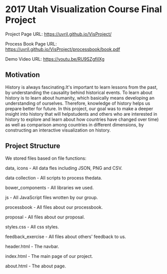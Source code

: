 # 2017 Utah Visualization Course Final Project

Project Page URL: https://uvril.github.io/VisProject/

Process Book Page URL: https://uvril.github.io/VisProject/processbook/book.pdf

Demo Video URL: https://youtu.be/RU9SZgfiIXg

## Motivation

History is always fascinating.It's important to learn lessons from the past, by understanding the causality behind historical events. To learn about history is to learn about humanity, which basically means developing an understanding of ourselves. Therefore, knowledge of history helps us prepare better for future. In this project, our goal was to make a deeper insight into history that will helpstudents and others who are interested in history to explore and learn about how countries have changed over time) as well as comparison among countries in different dimensions, by constructing an interactive visualization on history.

## Project Structure

We stored files based on file functions:

data, icons - All data fles including JSON, PNG and CSV.

data collection - All scripts to process thedata.

bower_components - All libraries we used.

js - All JavaScript files wrotten by our group.

processbook - All files about our processbook.

proposal - All files about our proposal.

styles.css - All css styles.

feedback_exercise - All files about others' feedback to us.

header.html - The navbar.

index.html - The main page of our project.

about.html - The about page.

